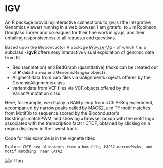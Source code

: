 # IGV
An R package providing interactive connections to
[igv.js](https://github.com/igvteam/igv.js/tree/master) 
(the Integrative Genomics Viewer) running in a web browser.
I am grateful to Jim Robinson, Douglass Turner and
colleagues for their fine work in igv.js, and their unfailing 
responsiveness to all requests and questions.

Based upon the Bioconductor R package
[BrowserViz](https://paul-shannon.github.io/BrowserViz/) - of which it
is a subclass - **igvR** offers easy interactive visual exploration of
genomic data from R:

  -   Bed (annotation) and BedGraph (quantitative)
tracks can be created out of **_R_** data.frames and GenomicRanges
objects.  
   - Aligment data from bam files via GAlignments objects offered by
     the GenomicAlignments class
   - variant data from VCF files via VCF objects offered by the
     VariantAnnotation class.
   
   
Here, for example, we display a BAM pileup from a ChIP-Seq experiment, accompanied by narrow
peaks called by MACS2, and TF motif matches from MotifDb to sequence
scored by the Bioconductor's Biostrings::matchPWM, and showing a
browser popup with the motif logo associated with the transcription
factor CTCF, obtained by clicking on a region displayed in the lowest
track.

Code for this example is in the vignette titled 

```
Explore ChIP-seq alignments from a bam file, MACS2 narrowPeaks, and motif matching, near GATA2
```


![alt tag](https://raw.githubusercontent.com/paul-shannon/igvR/master/docs/ctcf-chip-seq-igvR.png)




